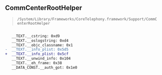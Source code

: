 ## CommCenterRootHelper

> `/System/Library/Frameworks/CoreTelephony.framework/Support/CommCenterRootHelper`

```diff

   __TEXT.__cstring: 0xd9
   __TEXT.__oslogstring: 0xd4
   __TEXT.__objc_classname: 0x1
-  __TEXT.__info_plist: 0x5d5
+  __TEXT.__info_plist: 0x5cf
   __TEXT.__unwind_info: 0x104
   __TEXT.__eh_frame: 0x38
   __DATA_CONST.__auth_got: 0x1e0

```
